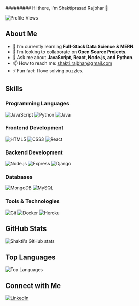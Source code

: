 ######### Hi there, I'm Shaktiprasad Rajbhar 👋

![Profile Views](https://komarev.com/ghpvc/?username=shakti-rajbhar&color=blue)

## About Me ####

- 🌱 I’m currently learning **Full-Stack Data Science & MERN**.
- 👯 I’m looking to collaborate on **Open Source Projects**.
- 💬 Ask me about **JavaScript, React, Node.js, and Python**.
- 📫 How to reach me: [shakti.rajbhar@gmail.com](mailto:shakti.rajbhar@gmail.com)
- ⚡ Fun fact: I love solving puzzles.

## Skills

### Programming Languages
![JavaScript](https://img.shields.io/badge/-JavaScript-black?style=flat-square&logo=javascript)
![Python](https://img.shields.io/badge/-Python-black?style=flat-square&logo=python)
![Java](https://img.shields.io/badge/-Java-black?style=flat-square&logo=java)

### Frontend Development
![HTML5](https://img.shields.io/badge/-HTML5-black?style=flat-square&logo=html5)
![CSS3](https://img.shields.io/badge/-CSS3-black?style=flat-square&logo=css3)
![React](https://img.shields.io/badge/-React-black?style=flat-square&logo=react)

### Backend Development
![Node.js](https://img.shields.io/badge/-Node.js-black?style=flat-square&logo=node.js)
![Express](https://img.shields.io/badge/-Express-black?style=flat-square&logo=express)
![Django](https://img.shields.io/badge/-Django-black?style=flat-square&logo=django)

### Databases
![MongoDB](https://img.shields.io/badge/-MongoDB-black?style=flat-square&logo=mongodb)
![MySQL](https://img.shields.io/badge/-MySQL-black?style=flat-square&logo=mysql)

### Tools & Technologies
![Git](https://img.shields.io/badge/-Git-black?style=flat-square&logo=git)
![Docker](https://img.shields.io/badge/-Docker-black?style=flat-square&logo=docker)
![Heroku](https://img.shields.io/badge/-Heroku-black?style=flat-square&logo=heroku)

## GitHub Stats

![Shakti's GitHub stats](https://github-readme-stats.vercel.app/api?username=shakti-rajbhar&show_icons=true&theme=radical)

## Top Languages

![Top Languages](https://github-readme-stats.vercel.app/api/top-langs/?username=shakti-rajbhar&layout=compact&theme=radical)

## Connect with Me

[![LinkedIn](https://img.shields.io/badge/-LinkedIn-black?style=flat-square&logo=linkedin)](https://www.linkedin.com/in/shaktiprasad-rajbhar/) 
